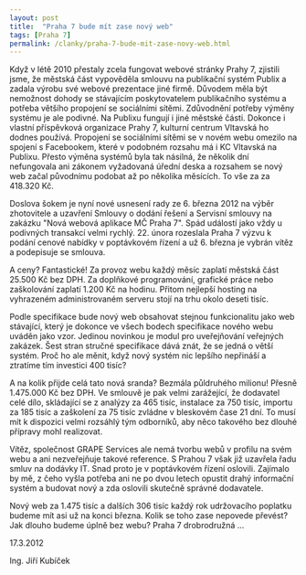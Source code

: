 ```yaml
---
layout: post
title:  "Praha 7 bude mít zase nový web"
tags: [Praha 7]
permalink: /clanky/praha-7-bude-mit-zase-novy-web.html
---
```


Když v létě 2010 přestaly zcela fungovat webové stránky Prahy 7, zjistili jsme, že městská část vypověděla smlouvu na publikační systém Publix a zadala výrobu své webové prezentace jiné firmě. Důvodem měla být nemožnost dohody se stávajícím poskytovatelem publikačního systému a potřeba většího propojení se sociálními sítěmi. Zdůvodnění potřeby výměny systému je ale podivné. Na Publixu fungují i jiné městské části. Dokonce i vlastní příspěvková organizace Prahy 7, kulturní centrum Vltavská ho dodnes používá. Propojení se sociálními sítěmi se v novém webu omezilo na spojení s Facebookem, které v podobném rozsahu má i KC Vltavská na Publixu. Přesto výměna systémů byla tak násilná, že několik dní nefungovala ani zákonem vyžadovaná úřední deska a rozsahem se nový web začal původnímu podobat až po několika měsících. To vše za za 418.320 Kč.

Doslova šokem je nyní nové usnesení rady ze 6. března 2012 na výběr zhotovitele a uzavření Smlouvy o dodání řešení a Servisní smlouvy na zakázku "Nová webová aplikace MČ Praha 7". Spád událostí jako vždy u podivných transakcí velmi rychlý. 22. února rozeslala Praha 7 výzvu k podání cenové nabídky v poptávkovém řízení a už 6. března je vybrán vítěz a podepisuje se smlouva.

A ceny? Fantastické! Za provoz webu každý měsíc zaplatí městská část 25.500 Kč bez DPH. Za doplňkové programování, grafické práce nebo zaškolování zaplatí 1.200 Kč na hodinu. Přitom nejlepší hosting na vyhrazeném administrovaném serveru stojí na trhu okolo deseti tisíc.

Podle specifikace bude nový web obsahovat stejnou funkcionalitu jako web stávající, který je dokonce ve všech bodech specifikace nového webu uváděn jako vzor. Jedinou novinkou je modul pro uveřejňování veřejných zakázek. Šest stran stručné specifikace dává znát, že se jedná o větší systém. Proč ho ale měnit, když nový systém nic lepšího nepřináší a ztratíme tím investici 400 tisíc?

A na kolik přijde celá tato nová sranda? Bezmála půldruhého milionu! Přesně 1.475.000 Kč bez DPH. Ve smlouvě je pak velmi zarážející, že dodavatel celé dílo, skládající se z analýzy za 465 tisíc, instalace za 750 tisíc, importu za 185 tisíc a zaškolení za 75 tisíc zvládne v bleskovém čase 21 dní. To musí mít k dispozici velmi rozsáhlý tým odborníků, aby něco takového bez dlouhé přípravy mohl realizovat.

Vítěz, společnost GRAPE Services ale nemá tvorbu webů v profilu na svém webu a ani nezveřejňuje takové reference. S Prahou 7 však již uzavřela řadu smluv na dodávky IT. Snad proto je v poptávkovém řízení oslovili. Zajímalo by mě, z čeho vyšla potřeba ani ne po dvou letech opustit drahý informační systém a budovat nový a zda oslovili skutečně správné dodavatele.

Nový web za 1.475 tisíc a dalších 306 tisíc každý rok udržovacího poplatku budeme mít asi už na konci března. Kolik se toho zase nepovede převést? Jak dlouho budeme úplně bez webu? Praha 7 drobrodružná ...

17.3.2012

Ing. Jiří Kubíček
